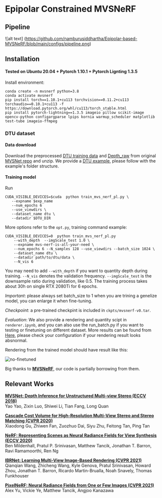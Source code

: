 # Epipolar Constrained MVSNeRF
## Pipeline
![alt text] (https://github.com/namburusiddhartha/Epipolar-based-MVSNeRF/blob/main/configs/pipeline.png)


## Installation

#### Tested on Ubuntu 20.04 + Pytorch 1.10.1 + Pytorch Lignting 1.3.5

Install environment:
```
conda create -n mvsnerf python=3.8
conda activate mvsnerf
pip install torch==1.10.1+cu113 torchvision==0.11.2+cu113 torchaudio==0.10.1+cu113 -f https://download.pytorch.org/whl/cu113/torch_stable.html
pip install pytorch-lightning==1.3.5 imageio pillow scikit-image opencv-python configargparse lpips kornia warmup_scheduler matplotlib test-tube imageio-ffmpeg
```


### DTU dataset

#### Data download

Download the preprocessed [DTU training data](https://drive.google.com/file/d/1eDjh-_bxKKnEuz5h-HXS7EDJn59clx6V/view)
and [Depth_raw](https://virutalbuy-public.oss-cn-hangzhou.aliyuncs.com/share/cascade-stereo/CasMVSNet/dtu_data/dtu_train_hr/Depths_raw.zip) from original [MVSNet repo](https://github.com/YoYo000/MVSNet)
and unzip. We provide a [DTU example](https://1drv.ms/u/s!AjyDwSVHuwr8zhAAXh7x5We9czKj?e=oStQ48), please
follow with the example's folder structure.

#### Training model

Run
```
CUDA_VISIBLE_DEVICES=$cuda  python train_mvs_nerf_pl.py \
   --expname $exp_name
   --num_epochs 6
   --use_viewdirs \
   --dataset_name dtu \
   --datadir $DTU_DIR
```
More options refer to the `opt.py`, training command example:
```
CUDA_VISIBLE_DEVICES=0  python train_mvs_nerf_pl.py
    --with_depth  --imgScale_test 1.0 \
    --expname mvs-nerf-is-all-your-need \
    --num_epochs 6 --N_samples 128 --use_viewdirs --batch_size 1024 \
    --dataset_name dtu \
    --datadir path/to/dtu/data \
    --N_vis 6
```

You may need to add `--with_depth` if you want to quantity depth during training. `--N_vis` denotes the validation frequency.
`--imgScale_test` is the downsample ratio during validation, like 0.5. The training process takes about 30h on single RTX 2080Ti
for 6 epochs. 

*Important*: please always set batch_size to 1 when you are trining a genelize model, you can enlarge it when fine-tuning.

*Checkpoint*: a pre-trained checkpint is included in `ckpts/mvsnerf-v0.tar`. 

*Evaluation*: We also provide a rendering and quantity scipt  in `renderer.ipynb`, 
and you can also use the run_batch.py if you want to testing or finetuning on different dataset. More results can be found from
[Here](https://drive.google.com/drive/folders/1ko8OW38iDtj4fHvX0e3Wom9YvtJNTSXu?usp=sharing),
please check your configuration if your rendering result looks absnormal.

Rendering from the trained model should have result like this:

![no-finetuned](https://user-images.githubusercontent.com/16453770/124207949-210b8300-db19-11eb-9ab9-610eff35395e.gif)


Big thanks to [**MVSNeRF**](https://github.com/apchenstu/mvsnerf), our code is partially
borrowing from them.

## Relevant Works
[**MVSNet: Depth Inference for Unstructured Multi-view Stereo (ECCV 2018)**](https://arxiv.org/abs/1804.02505)<br>
Yao Yao, Zixin Luo, Shiwei Li, Tian Fang, Long Quan

[**Cascade Cost Volume for High-Resolution Multi-View Stereo and Stereo Matching (CVPR 2020)**](https://arxiv.org/abs/1912.06378)<br>
Xiaodong Gu, Zhiwen Fan, Zuozhuo Dai, Siyu Zhu, Feitong Tan, Ping Tan

[**NeRF: Representing Scenes as Neural Radiance Fields for View Synthesis (ECCV 2020)**](http://www.matthewtancik.com/nerf)<br>
Ben Mildenhall, Pratul P. Srinivasan, Matthew Tancik, Jonathan T. Barron, Ravi Ramamoorthi, Ren Ng

[**IBRNet: Learning Multi-View Image-Based Rendering (CVPR 2021)**](https://ibrnet.github.io/)<br>
Qianqian Wang, Zhicheng Wang, Kyle Genova, Pratul Srinivasan, Howard Zhou, Jonathan T. Barron, Ricardo Martin-Brualla, Noah Snavely, Thomas Funkhouser

[**PixelNeRF: Neural Radiance Fields from One or Few Images (CVPR 2021)**](https://alexyu.net/pixelnerf/)<br>
Alex Yu, Vickie Ye, Matthew Tancik, Angjoo Kanazawa

